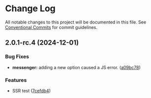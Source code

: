# Change Log

All notable changes to this project will be documented in this file. See [Conventional Commits](https://conventionalcommits.org) for commit guidelines.

## 2.0.1-rc.4 (2024-12-01)

### Bug Fixes

- **messenger:** adding a new option caused a JS error. ([a09bc78](https://github.com/lucafoscili/ketchup-lite/commit/a09bc789fea46c7e54b29479698d2861b0ffe25a))

### Features

- SSR test ([7cefdb4](https://github.com/lucafoscili/ketchup-lite/commit/7cefdb443e97dea22fefd04e455fcec3d8516cb8))
